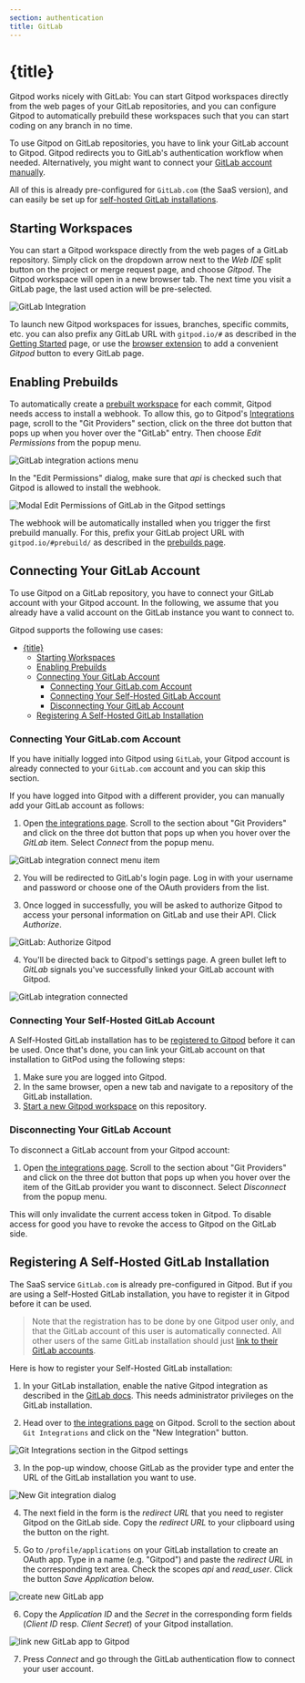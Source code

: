 ```yaml
---
section: authentication
title: GitLab
---
```


<script context="module">
  export const prerender = true;
</script>

# {title}

Gitpod works nicely with GitLab: You can start Gitpod workspaces directly from the web pages of your GitLab repositories, and you can configure Gitpod to automatically prebuild these workspaces such that you can start coding on any branch in no time.

To use Gitpod on GitLab repositories, you have to link your GitLab account to Gitpod. Gitpod redirects you to GitLab's authentication workflow when needed. Alternatively, you might want to connect your [GitLab account manually](#connecting-your-gitlab-account).

All of this is already pre-configured for `GitLab.com` (the SaaS version), and can easily be set up for [self-hosted GitLab installations](#registering-a-self-hosted-gitlab-installation).

## Starting Workspaces

You can start a Gitpod workspace directly from the web pages of a GitLab repository. Simply click on the dropdown arrow next to the _Web IDE_ split button on the project or merge request page, and choose _Gitpod_. The Gitpod workspace will open in a new browser tab. The next time you visit a GitLab page, the last used action will be pre-selected.

![GitLab Integration](../../../static/images/docs/beta/integrations/gitpod-button-project-page.png)

To launch new Gitpod workspaces for issues, branches, specific commits, etc. you can also prefix any GitLab URL with `gitpod.io/#` as described in the [Getting Started](/docs/getting-started) page, or use the [browser extension](/docs/browser-extension) to add a convenient _Gitpod_ button to every GitLab page.

## Enabling Prebuilds

To automatically create a [prebuilt workspace](/docs/configure/projects/prebuilds) for each commit, Gitpod needs access to install a webhook. To allow this, go to Gitpod's [Integrations](https://gitpod.io/integrations/) page, scroll to the "Git Providers" section, click on the three dot button that pops up when you hover over the "GitLab" entry. Then choose _Edit Permissions_ from the popup menu.

![GitLab integration actions menu](../../../static/images/docs/beta/integrations/gitlab-integration-actions-menu.png)

In the "Edit Permissions" dialog, make sure that _api_ is checked such that Gitpod is allowed to install the webhook.

![Modal Edit Permissions of GitLab in the Gitpod settings](../../../static/images/docs/beta/integrations/edit-permissions.png)

The webhook will be automatically installed when you trigger the first prebuild manually. For this, prefix your GitLab project URL with `gitpod.io/#prebuild/` as described in the [prebuilds page](/docs/configure/projects/prebuilds#on-gitlab-and-bitbucket).

## Connecting Your GitLab Account

To use Gitpod on a GitLab repository, you have to connect your GitLab account with your Gitpod account. In the following, we assume that you already have a valid account on the GitLab instance you want to connect to.

Gitpod supports the following use cases:

- [{title}](#title)
  - [Starting Workspaces](#starting-workspaces)
  - [Enabling Prebuilds](#enabling-prebuilds)
  - [Connecting Your GitLab Account](#connecting-your-gitlab-account)
    - [Connecting Your GitLab.com Account](#connecting-your-gitlabcom-account)
    - [Connecting Your Self-Hosted GitLab Account](#connecting-your-self-hosted-gitlab-account)
    - [Disconnecting Your GitLab Account](#disconnecting-your-gitlab-account)
  - [Registering A Self-Hosted GitLab Installation](#registering-a-self-hosted-gitlab-installation)

### Connecting Your GitLab.com Account

If you have initially logged into Gitpod using `GitLab`, your Gitpod account is already connected to your `GitLab.com` account and you can skip this section.

If you have logged into Gitpod with a different provider, you can manually add your GitLab account as follows:

1. Open [the integrations page](https://gitpod.io/integrations/). Scroll to the section about "Git Providers" and click on the three dot button that pops up when you hover over the _GitLab_ item. Select _Connect_ from the popup menu.

![GitLab integration connect menu item](../../../static/images/docs/beta/integrations/gitlab-integration-connect-menu-item.png)

2. You will be redirected to GitLab's login page. Log in with your username and password or choose one of the OAuth providers from the list.

3. Once logged in successfully, you will be asked to authorize Gitpod to access your personal information on GitLab and use their API. Click _Authorize_.

![GitLab: Authorize Gitpod](../../../static/images/docs/beta/integrations/authorize-gitpod.png)

4. You'll be directed back to Gitpod's settings page. A green bullet left to _GitLab_ signals you've successfully linked your GitLab account with Gitpod.

![GitLab integration connected](../../../static/images/docs/beta/integrations/gitlab-integration-connected.png)

### Connecting Your Self-Hosted GitLab Account

A Self-Hosted GitLab installation has to be [registered to Gitpod](#registering-a-self-hosted-gitlab-installation) before it can be used. Once that's done, you can link your GitLab account on that installation to GitPod using the following steps:

1. Make sure you are logged into Gitpod.
2. In the same browser, open a new tab and navigate to a repository of the GitLab installation.
3. [Start a new Gitpod workspace](#starting-workspaces) on this repository.

### Disconnecting Your GitLab Account

To disconnect a GitLab account from your Gitpod account:

1. Open [the integrations page](https://gitpod.io/integrations/). Scroll to the section about "Git Providers" and click on the three dot button that pops up when you hover over the item of the GitLab provider you want to disconnect. Select _Disconnect_ from the popup menu.

This will only invalidate the current access token in Gitpod. To disable access for good you have to revoke the access to Gitpod on the GitLab side.

## Registering A Self-Hosted GitLab Installation

The SaaS service `GitLab.com` is already pre-configured in Gitpod. But if you are using a Self-Hosted GitLab installation, you have to register it in Gitpod before it can be used.

> Note that the registration has to be done by one Gitpod user only, and that the GitLab account of this user is automatically connected. All other users of the same GitLab installation should just [link to their GitLab accounts](#connecting-your-self-hosted-gitlab-account).

Here is how to register your Self-Hosted GitLab installation:

1. In your GitLab installation, enable the native Gitpod integration as described in the [GitLab docs](https://docs.gitlab.com/ce/integration/gitpod.html). This needs administrator privileges on the GitLab installation.

2. Head over to [the integrations page](https://gitpod.io/integrations/) on Gitpod. Scroll to the section about `Git Integrations` and click on the "New Integration" button.

![Git Integrations section in the Gitpod settings](../../../static/images/docs/beta/integrations/git-integrations.png)

3. In the pop-up window, choose GitLab as the provider type and enter the URL of the GitLab installation you want to use.

![New Git integration dialog](../../../static/images/docs/beta/integrations/new-git-integration.png)

4. The next field in the form is the _redirect URL_ that you need to register Gitpod on the GitLab side. Copy the _redirect URL_ to your clipboard using the button on the right.

5. Go to `/profile/applications` on your GitLab installation to create an OAuth app. Type in a name (e.g. "Gitpod") and paste the _redirect URL_ in the corresponding text area. Check the scopes _api_ and _read_user_. Click the button _Save Application_ below.

<img alt="create new GitLab app" src="https://user-images.githubusercontent.com/372735/91146315-04abe800-e6b7-11ea-87ff-e61f5a87861f.png">

6. Copy the _Application ID_ and the _Secret_ in the corresponding form fields (_Client ID_ resp. _Client Secret_) of your Gitpod installation.

<img alt="link new GitLab app to Gitpod" src="https://user-images.githubusercontent.com/372735/91142160-9f54f880-e6b0-11ea-8436-6a9c8bc67d9f.png">

7. Press _Connect_ and go through the GitLab authentication flow to connect your user account.
